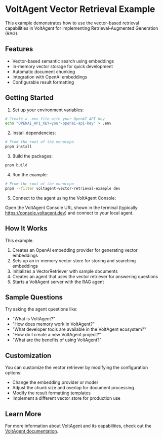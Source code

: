 # VoltAgent Vector Retrieval Example

This example demonstrates how to use the vector-based retrieval capabilities in VoltAgent for implementing Retrieval-Augmented Generation (RAG).

## Features

- Vector-based semantic search using embeddings
- In-memory vector storage for quick development
- Automatic document chunking
- Integration with OpenAI embeddings
- Configurable result formatting

## Getting Started

1. Set up your environment variables:

```bash
# Create a .env file with your OpenAI API key
echo "OPENAI_API_KEY=your-openai-api-key" > .env
```

2. Install dependencies:

```bash
# From the root of the monorepo
pnpm install
```

3. Build the packages:

```bash
pnpm build
```

4. Run the example:

```bash
# From the root of the monorepo
pnpm --filter voltagent-vector-retrieval-example dev
```

5. Connect to the agent using the VoltAgent Console:

Open the VoltAgent Console URL shown in the terminal (typically https://console.voltagent.dev) and connect to your local agent.

## How It Works

This example:

1. Creates an OpenAI embedding provider for generating vector embeddings
2. Sets up an in-memory vector store for storing and searching embeddings
3. Initializes a VectorRetriever with sample documents
4. Creates an agent that uses the vector retriever for answering questions
5. Starts a VoltAgent server with the RAG agent

## Sample Questions

Try asking the agent questions like:

- "What is VoltAgent?"
- "How does memory work in VoltAgent?"
- "What developer tools are available in the VoltAgent ecosystem?"
- "How do I create a new VoltAgent project?"
- "What are the benefits of using VoltAgent?"

## Customization

You can customize the vector retriever by modifying the configuration options:

- Change the embedding provider or model
- Adjust the chunk size and overlap for document processing
- Modify the result formatting templates
- Implement a different vector store for production use

## Learn More

For more information about VoltAgent and its capabilities, check out the [VoltAgent documentation](https://voltagent.dev/docs/).

